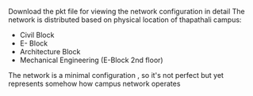 Download the pkt file for viewing the network configuration in detail
The network is distributed based on physical location of thapathali campus: 

- Civil Block
- E- Block
- Architecture Block 
- Mechanical Engineering (E-Block 2nd floor) 

The network is a minimal configuration , so it's not perfect but yet represents somehow how campus network operates
